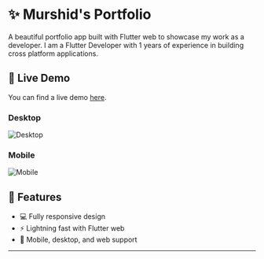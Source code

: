 # ✨ Murshid's  Portfolio

A beautiful portfolio app built with Flutter web to showcase my work as a developer. 
I am a Flutter Developer with 1 years of experience in building cross platform applications.

## 🚀 Live Demo

You can find a live demo [here](https://portfolio-9a909.web.app/#/).

### Desktop

![Desktop](preview/live_demo_portfolio.gif)

### Mobile

![Mobile](preview/mobile_live.gif)

## 📱 Features

- 💻 Fully responsive design
- ⚡️ Lightning fast with Flutter web
- 📱 Mobile, desktop, and web support


-------------------------------------------------------------------------------------------
